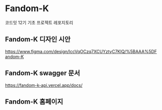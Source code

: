 # Fandom-K

코드잇 12기 기초 프로젝트 레포지토리

## Fandom-K 디자인 시안

https://www.figma.com/design/lccVqOCzq7XCUYztyC7KlQ/%5BAAA%5DFandom-K

## Fandom-K swagger 문서

https://fandom-k-api.vercel.app/docs/

## Fandom-K 홈페이지
